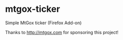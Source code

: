 mtgox-ticker
============

Simple MtGox ticker (Firefox Add-on)

Thanks to http://mtgox.com for sponsoring this project!
